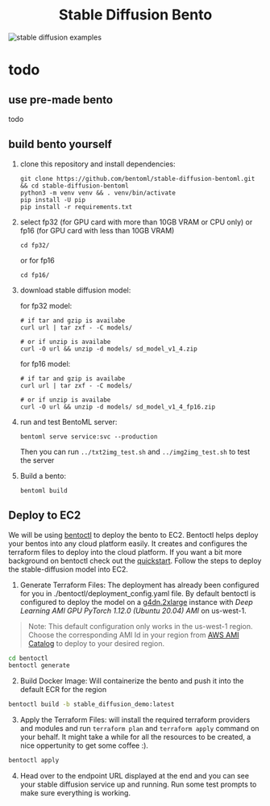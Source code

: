 <p align="center">
  <h1 align="center">Stable Diffusion Bento</h1>
  <img src="https://user-images.githubusercontent.com/5261489/191204712-a3807af2-948e-46ca-b1bb-acdc7ca0ca07.png" alt="stable diffusion examples"/>
</p>

# todo

## use pre-made bento

todo

## build bento yourself

1. clone this repository and install dependencies:

	```
	git clone https://github.com/bentoml/stable-diffusion-bentoml.git && cd stable-diffusion-bentoml
	python3 -m venv venv && . venv/bin/activate
	pip install -U pip
	pip install -r requirements.txt
	```

2. select fp32 (for GPU card with more than 10GB VRAM or CPU only) or fp16 (for GPU card with less than 10GB VRAM)

	```
	cd fp32/
	```

	or for fp16

	```
	cd fp16/
	```

3. download stable diffusion model:

	for fp32 model:

	```
	# if tar and gzip is availabe
	curl url | tar zxf - -C models/

	# or if unzip is availabe
	curl -O url && unzip -d models/ sd_model_v1_4.zip
	```

	for fp16 model:

	```
	# if tar and gzip is availabe
	curl url | tar zxf - -C models/

	# or if unzip is availabe
	curl -O url && unzip -d models/ sd_model_v1_4_fp16.zip
	```

4. run and test BentoML server:

	```
	bentoml serve service:svc --production
	```

	Then you can run `../txt2img_test.sh` and `../img2img_test.sh` to test the server

5. Build a bento:

	```
	bentoml build
	```

## Deploy to EC2

We will be using [bentoctl](https://github.com/bentoml/bentoctl) to deploy the bento to EC2. Bentoctl helps deploy your bentos into any cloud platform easily. It creates and configures the terraform files to deploy into the cloud platform. If you want a bit more background on bentoctl check out the [quickstart](https://github.com/bentoml/bentoctl/blob/main/docs/quickstart.md). Follow the steps to deploy the stable-diffusion model into EC2.

1. Generate Terraform Files: The deployment has already been configured for you in ./bentoctl/deployment_config.yaml file. By default bentoctl is configured to deploy the model on a [g4dn.2xlarge](https://aws.amazon.com/ec2/instance-types/g4/) instance with *Deep Learning AMI GPU PyTorch 1.12.0 (Ubuntu 20.04) AMI* on us-west-1.

> Note: This default configuration only works in the us-west-1 region. Choose the corresponding AMI Id in your region from [AWS AMI Catalog](https://console.aws.amazon.com/ec2/home#AMICatalog) to deploy to your desired region.

```bash
cd bentoctl
bentoctl generate
```

2. Build Docker Image: Will containerize the bento and push it into the default ECR for the region
```bash
bentoctl build -b stable_diffusion_demo:latest
```

3. Apply the Terraform Files: will install the required terraform providers and modules and run `terraform plan` and `terraform apply` command on your behalf. It might take a while for all the resources to be created, a nice oppertunity to get some coffee :).
```bash
bentoctl apply
```

4. Head over to the endpoint URL displayed at the end and you can see your stable diffusion service up and running. Run some test prompts to make sure everything is working.
